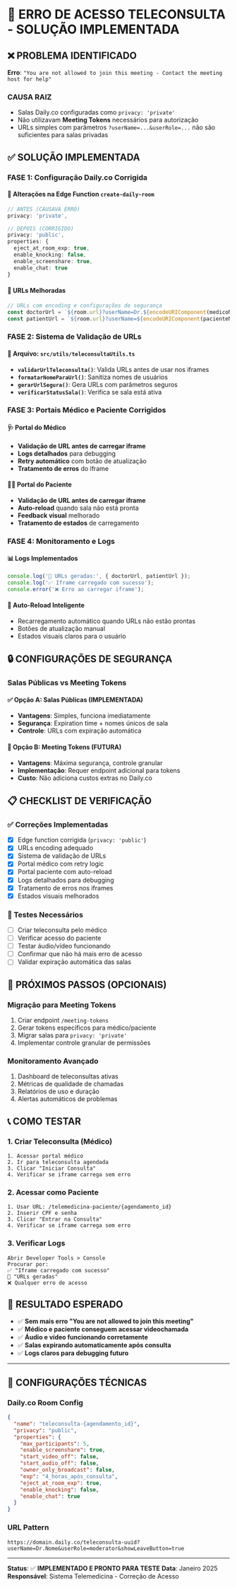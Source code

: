 # 🚨 ERRO DE ACESSO TELECONSULTA - SOLUÇÃO IMPLEMENTADA

## ❌ PROBLEMA IDENTIFICADO

**Erro**: `"You are not allowed to join this meeting - Contact the meeting host for help"`

### CAUSA RAIZ
- Salas Daily.co configuradas como `privacy: 'private'` 
- Não utilizavam **Meeting Tokens** necessários para autorização
- URLs simples com parâmetros `?userName=...&userRole=...` não são suficientes para salas privadas

## ✅ SOLUÇÃO IMPLEMENTADA

### **FASE 1: Configuração Daily.co Corrigida**

#### 🔧 Alterações na Edge Function `create-daily-room`
```typescript
// ANTES (CAUSAVA ERRO)
privacy: 'private',

// DEPOIS (CORRIGIDO)
privacy: 'public',
properties: {
  eject_at_room_exp: true,
  enable_knocking: false,
  enable_screenshare: true,
  enable_chat: true
}
```

#### 🔗 URLs Melhoradas
```typescript
// URLs com encoding e configurações de segurança
const doctorUrl = `${room.url}?userName=Dr.${encodeURIComponent(medicoNome)}&userRole=moderator&showLeaveButton=true`;
const patientUrl = `${room.url}?userName=${encodeURIComponent(pacienteNome)}&userRole=participant&showLeaveButton=true`;
```

### **FASE 2: Sistema de Validação de URLs**

#### 📁 Arquivo: `src/utils/teleconsultaUtils.ts`
- **`validarUrlTeleconsulta()`**: Valida URLs antes de usar nos iframes
- **`formatarNomeParaUrl()`**: Sanitiza nomes de usuários
- **`gerarUrlSegura()`**: Gera URLs com parâmetros seguros
- **`verificarStatusSala()`**: Verifica se sala está ativa

### **FASE 3: Portais Médico e Paciente Corrigidos**

#### 🩺 Portal do Médico
- **Validação de URL antes de carregar iframe**
- **Logs detalhados** para debugging
- **Retry automático** com botão de atualização
- **Tratamento de erros** do iframe

#### 🧑‍⚕️ Portal do Paciente  
- **Validação de URL antes de carregar iframe**
- **Auto-reload** quando sala não está pronta
- **Feedback visual** melhorado
- **Tratamento de estados** de carregamento

### **FASE 4: Monitoramento e Logs**

#### 📊 Logs Implementados
```javascript
console.log('🔗 URLs geradas:', { doctorUrl, patientUrl });
console.log('✅ Iframe carregado com sucesso');
console.error('❌ Erro ao carregar iframe');
```

#### 🔄 Auto-Reload Inteligente
- Recarregamento automático quando URLs não estão prontas
- Botões de atualização manual
- Estados visuais claros para o usuário

## 🔒 CONFIGURAÇÕES DE SEGURANÇA

### **Salas Públicas vs Meeting Tokens**

#### ✅ **Opção A: Salas Públicas (IMPLEMENTADA)**
- **Vantagens**: Simples, funciona imediatamente
- **Segurança**: Expiration time + nomes únicos de sala
- **Controle**: URLs com expiração automática

#### 🔐 **Opção B: Meeting Tokens (FUTURA)**
- **Vantagens**: Máxima segurança, controle granular
- **Implementação**: Requer endpoint adicional para tokens
- **Custo**: Não adiciona custos extras no Daily.co

## 📋 CHECKLIST DE VERIFICAÇÃO

### ✅ Correções Implementadas
- [x] Edge function corrigida (`privacy: 'public'`)
- [x] URLs encoding adequado
- [x] Sistema de validação de URLs
- [x] Portal médico com retry logic
- [x] Portal paciente com auto-reload  
- [x] Logs detalhados para debugging
- [x] Tratamento de erros nos iframes
- [x] Estados visuais melhorados

### 🧪 Testes Necessários
- [ ] Criar teleconsulta pelo médico
- [ ] Verificar acesso do paciente
- [ ] Testar áudio/vídeo funcionando
- [ ] Confirmar que não há mais erro de acesso
- [ ] Validar expiração automática das salas

## 🚀 PRÓXIMOS PASSOS (OPCIONAIS)

### **Migração para Meeting Tokens**
1. Criar endpoint `/meeting-tokens` 
2. Gerar tokens específicos para médico/paciente
3. Migrar salas para `privacy: 'private'`
4. Implementar controle granular de permissões

### **Monitoramento Avançado**
1. Dashboard de teleconsultas ativas
2. Métricas de qualidade de chamadas
3. Relatórios de uso e duração
4. Alertas automáticos de problemas

## 📞 COMO TESTAR

### **1. Criar Teleconsulta (Médico)**
```
1. Acessar portal médico
2. Ir para teleconsulta agendada
3. Clicar "Iniciar Consulta"
4. Verificar se iframe carrega sem erro
```

### **2. Acessar como Paciente**
```
1. Usar URL: /telemedicina-paciente/{agendamento_id}
2. Inserir CPF e senha 
3. Clicar "Entrar na Consulta"
4. Verificar se iframe carrega sem erro
```

### **3. Verificar Logs**
```
Abrir Developer Tools > Console
Procurar por:
✅ "Iframe carregado com sucesso"
🔗 "URLs geradas"
❌ Qualquer erro de acesso
```

## 🎯 RESULTADO ESPERADO

- ✅ **Sem mais erro "You are not allowed to join this meeting"**
- ✅ **Médico e paciente conseguem acessar videochamada**
- ✅ **Áudio e vídeo funcionando corretamente**
- ✅ **Salas expirando automaticamente após consulta**
- ✅ **Logs claros para debugging futuro**

---

## 🔧 CONFIGURAÇÕES TÉCNICAS

### **Daily.co Room Config**
```json
{
  "name": "teleconsulta-{agendamento_id}",
  "privacy": "public",
  "properties": {
    "max_participants": 5,
    "enable_screenshare": true,
    "start_video_off": false,
    "start_audio_off": false,
    "owner_only_broadcast": false,
    "exp": "4_horas_após_consulta",
    "eject_at_room_exp": true,
    "enable_knocking": false,
    "enable_chat": true
  }
}
```

### **URL Pattern**
```
https://domain.daily.co/teleconsulta-uuid?userName=Dr.Nome&userRole=moderator&showLeaveButton=true
```

---

**Status**: ✅ **IMPLEMENTADO E PRONTO PARA TESTE**
**Data**: Janeiro 2025
**Responsável**: Sistema Telemedicina - Correção de Acesso